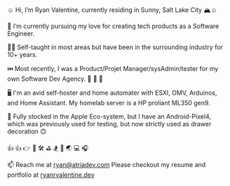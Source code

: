 ☺️ Hi, I’m Ryan Valentine, currently residing in Sunny, Salt Lake City 🏔️:relaxed:

🏃 I’m currently pursuing my love for creating tech products as a Software Engineer. 

👨‍🎓 Self-taught in most areas but have been in the surrounding industry for 10+ years. 

⏮️ Most recently, I was a Product/Projet Manager/sysAdmin/tester for my own Software Dev Agency. 🎩 👒 🎩

🖥️ I'm an avid self-hoster and home automater with ESXI, OMV, Arduinos, and Home Assistant. My homelab server is a HP proliant ML350 gen9.

🍎 Fully stocked in the Apple Eco-system, but I have an Android-Pixel4, which was previously used for testing, but now strictly used as drawer decoration 🙃 

👍 👍 👉   🚴 🛠️ ⛳ 🏂 🛫 🌏 💻 🎧

📫 Reach me at ryan@atriadev.com Please checkout my resume and portfolio at [ryanrvalentine.dev](https://ryanrvalentine.dev)


